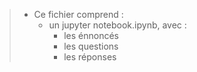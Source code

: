 > - Ce fichier comprend : 
>     - un jupyter notebook.ipynb, avec :
>         - les énnoncés
>         - les questions 
>         - les réponses
